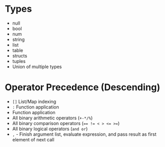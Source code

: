 # Types

- null
- bool
- num
- string
- list
- table
- structs
- tuples
- Union of multiple types

# Operator Precedence (Descending)

- `[]` List/Map indexing
- `:` Function application
- Function application
- All binary arithmetic operators (`+-*/%`)
- All binary comparison operators (`== != < > <= >=`)
- All binary logical operators (`and or`)
- `,` - Finish argument list, evaluate expression, and pass result as first element of next call